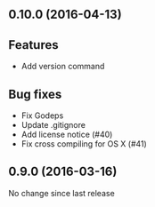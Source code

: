## 0.10.0 (2016-04-13)

## Features
- Add version command

## Bug fixes
- Fix Godeps
- Update .gitignore
- Add license notice (#40)
- Fix cross compiling for OS X (#41)

## 0.9.0 (2016-03-16)

No change since last release
